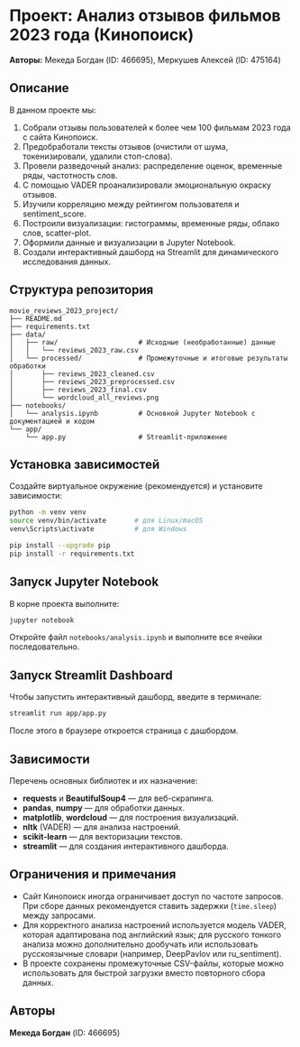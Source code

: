 # Проект: Анализ отзывов фильмов 2023 года (Кинопоиск)

**Авторы:** Мекеда Богдан (ID: 466695), Меркушев Алексей (ID: 475164)

## Описание
В данном проекте мы:
1. Собрали отзывы пользователей к более чем 100 фильмам 2023 года с сайта Кинопоиск.
2. Предобработали тексты отзывов (очистили от шума, токенизировали, удалили стоп-слова).
3. Провели разведочный анализ: распределение оценок, временные ряды, частотность слов.
4. С помощью VADER проанализировали эмоциональную окраску отзывов.
5. Изучили корреляцию между рейтингом пользователя и sentiment_score.
6. Построили визуализации: гистограммы, временные ряды, облако слов, scatter-plot.
7. Оформили данные и визуализации в Jupyter Notebook.
8. Создали интерактивный дашборд на Streamlit для динамического исследования данных.

## Структура репозитория
```
movie_reviews_2023_project/
├── README.md
├── requirements.txt
├── data/
│   ├── raw/                    # Исходные (необработанные) данные
│   │   └── reviews_2023_raw.csv
│   └── processed/              # Промежуточные и итоговые результаты обработки
│       ├── reviews_2023_cleaned.csv
│       ├── reviews_2023_preprocessed.csv
│       ├── reviews_2023_final.csv
│       └── wordcloud_all_reviews.png
├── notebooks/
│   └── analysis.ipynb          # Основной Jupyter Notebook с документацией и кодом
└── app/
    └── app.py                  # Streamlit-приложение
```

## Установка зависимостей
Создайте виртуальное окружение (рекомендуется) и установите зависимости:

```bash
python -m venv venv
source venv/bin/activate       # для Linux/macOS
venv\Scripts\activate          # для Windows

pip install --upgrade pip
pip install -r requirements.txt
```

## Запуск Jupyter Notebook
В корне проекта выполните:

```bash
jupyter notebook
```

Откройте файл `notebooks/analysis.ipynb` и выполните все ячейки последовательно.

## Запуск Streamlit Dashboard
Чтобы запустить интерактивный дашборд, введите в терминале:

```bash
streamlit run app/app.py
```

После этого в браузере откроется страница с дашбордом.

## Зависимости
Перечень основных библиотек и их назначение:

- **requests** и **BeautifulSoup4** — для веб-скрапинга.
- **pandas**, **numpy** — для обработки данных.
- **matplotlib**, **wordcloud** — для построения визуализаций.
- **nltk** (VADER) — для анализа настроений.
- **scikit-learn** — для векторизации текстов.
- **streamlit** — для создания интерактивного дашборда.

## Ограничения и примечания
- Сайт Кинопоиск иногда ограничивает доступ по частоте запросов. При сборе данных рекомендуется ставить задержки (`time.sleep`) между запросами.
- Для корректного анализа настроений используется модель VADER, которая адаптирована под английский язык; для русского тонкого анализа можно дополнительно дообучать или использовать русскоязычные словари (например, DeepPavlov или ru_sentiment).
- В проекте сохранены промежуточные CSV-файлы, которые можно использовать для быстрой загрузки вместо повторного сбора данных.

## Авторы
**Мекеда Богдан** (ID: 466695)  
